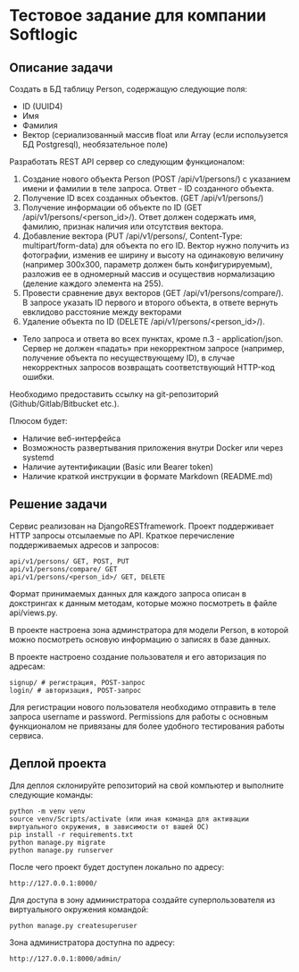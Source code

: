 # Тестовое задание для компании Softlogic

## Описание задачи
Создать в БД таблицу Person, содержащую следующие поля:
 - ID (UUID4)
 - Имя
 - Фамилия
 - Вектор (сериализованный массив float или Array (если испольузется БД Postgresql), необязательное поле)

Разработать REST API сервер со следующим функционалом:
1) Создание нового объекта Person (POST /api/v1/persons/) с указанием имени и фамилии в теле запроса. Ответ - ID созданного объекта.
2) Получение ID всех созданных объектов. (GET /api/v1/persons/)
3) Получение информации об объекте по ID (GET /api/v1/persons/<person_id>/). Ответ должен содержать имя, фамилию, признак наличия или отсутствия вектора.
4) Добавление вектора (PUT /api/v1/persons/, Content-Type: multipart/form-data) для объекта по его ID. Вектор нужно получить из фотографии, изменив ее ширину и высоту на одинаковую величину (например 300x300, параметр должен быть конфигурируемым), разложив ее в одномерный массив и осуществив нормализацию (деление каждого элемента на 255).
5) Провести сравнение двух векторов (GET /api/v1/persons/compare/). В запросе указать ID первого и второго объекта, в ответе вернуть евклидово расстояние между векторами
6) Удаление объекта по ID (DELETE /api/v1/persons/<person_id>/).

* Тело запроса и ответа во всех пунктах, кроме п.3 - application/json. Сервер не должен «падать» при некорректном запросе (например, получение объекта по несуществующему ID), в случае некорректных запросов возвращать соответствующий HTTP-код ошибки.

Необходимо предоставить ссылку на git-репозиторий (Github/Gitlab/Bitbucket etc.).

Плюсом будет:

- Наличие веб-интерфейса
- Возможность развертывания приложения внутри Docker или через systemd
- Наличие аутентификации (Basic или Bearer token)
- Наличие краткой инструкции в формате Markdown (README.md)


## Решение задачи
Сервис реализован на DjangoRESTframework.
Проект поддерживает HTTP запросы отсылаемые по API.
Краткое перечисление поддерживаемых адресов и запросов:

    api/v1/persons/ GET, POST, PUT
    api/v1/persons/compare/ GET
    api/v1/persons/<person_id>/ GET, DELETE

Формат принимаемых данных для каждого запроса описан в докстрингах к данным методам, которые можно посмотреть в файле api/views.py.

В проекте настроена зона админстратора для модели Person, в которой можно посмотреть основую информацию о записях в базе данных.

В проекте настроено создание пользователя и его авторизация по адресам:

    signup/ # регистрация, POST-запрос
    login/ # авторизация, POST-запрос

Для регистрации нового пользователя необходимо отправить в теле запроса username и password.
Permissions для работы с основным функционалом не привязаны для более удобного тестирования работы сервиса.

## Деплой проекта
Для деплоя склонируйте репозиторий на свой компьютер и выполните следующие команды:

    python -m venv venv
    source venv/Scripts/activate (или иная команда для активации виртуального окружения, в зависимости от вашей ОС)
    pip install -r requirements.txt
    python manage.py migrate
    python manage.py runserver

После чего проект будет доступен локально по адресу:

    http://127.0.0.1:8000/

Для доступа в зону администратора создайте суперпользователя из виртуального окружения командой:

    python manage.py createsuperuser

Зона администратора доступна по адресу:

    http://127.0.0.1:8000/admin/

